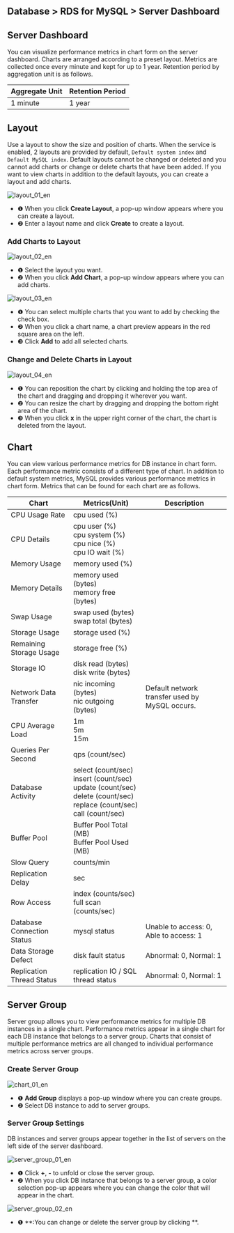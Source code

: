## Database > RDS for MySQL > Server Dashboard

## Server Dashboard
You can visualize performance metrics in chart form on the server dashboard. Charts are arranged according to a preset layout. Metrics are collected once every minute and kept for up to 1 year. Retention period by aggregation unit is as follows.

| Aggregate Unit | Retention Period |
|----------------|------------------| 
| 1 minute | 1 year |

## Layout

Use a layout to show the size and position of charts. When the service is enabled, 2 layouts are provided by default, `Default system index` and `Default MySQL index`. Default layouts cannot be changed or deleted and you cannot add charts or change or delete charts that have been added. If you want to view charts in addition to the default layouts, you can create a layout and add charts.

![layout_01_en](https://static-station.ngoic.com/v1/AUTH_0673c1d9b6df4215bb6bf112dfa03805/cdn/prod_rds/mysql/23.04.11/layout_01_en.png)

* ❶ When you click **Create Layout**, a pop-up window appears where you can create a layout.
* ❷ Enter a layout name and click **Create** to create a layout.

### Add Charts to Layout

![layout_02_en](https://static-station.ngoic.com/v1/AUTH_0673c1d9b6df4215bb6bf112dfa03805/cdn/prod_rds/mysql/23.04.11/layout_02_en.png)

* ❶ Select the layout you want.
* ❷ When you click **Add Chart**, a pop-up window appears where you can add charts.

![layout_03_en](https://static-station.ngoic.com/v1/AUTH_0673c1d9b6df4215bb6bf112dfa03805/cdn/prod_rds/mysql/23.04.11/layout_03_en.png)

* ❶ You can select multiple charts that you want to add by checking the check box.
* ❷ When you click a chart name, a chart preview appears in the red square area on the left.
* ❸ Click **Add** to add all selected charts.

### Change and Delete Charts in Layout

![layout_04_en](https://static-station.ngoic.com/v1/AUTH_0673c1d9b6df4215bb6bf112dfa03805/cdn/prod_rds/mysql/23.04.11/layout_04_en.png)

* ❶ You can reposition the chart by clicking and holding the top area of the chart and dragging and dropping it wherever you want.
* ❷ You can resize the chart by dragging and dropping the bottom right area of the chart.
* ❸ When you click **x** in the upper right corner of the chart, the chart is deleted from the layout.

## Chart

You can view various performance metrics for DB instance in chart form. Each performance metric consists of a different type of chart. In addition to default system metrics, MySQL provides various performance metrics in chart form. Metrics that can be found for each chart are as follows.

| Chart                      | Metrics(Unit)                                                                                                                        | Description                                                    |
|----------------------------|--------------------------------------------------------------------------------------------------------------------------------------|----------------------------------------------------------------|
| CPU Usage Rate             | cpu used (%)                                                                                                                         |                                                                |
| CPU Details                | cpu user (%)<br/>cpu system (%)<br/>cpu nice (%)<br/>cpu IO wait (%)                                                                 |                                                                |
| Memory Usage               | memory used (%)                                                                                                                      |                                                                |
| Memory Details             | memory used (bytes)<br/>memory free (bytes)                                                                                          |                                                                |
| Swap Usage                 | swap used (bytes)<br> swap total (bytes)                                                                                             |                                                                |
| Storage Usage              | storage used (%)                                                                                                                     |                                                                |
| Remaining Storage Usage    | storage free (%)                                                                                                                     |                                                                |
| Storage IO                 | disk read (bytes)<br> disk write (bytes)                                                                                             |                                                                |
| Network Data Transfer      | nic incoming (bytes)<br> nic outgoing (bytes)                                                                                        | Default network transfer used by MySQL occurs. |
| CPU Average Load           | 1m<br/>5m<br/>15m                                                                                                                    |                                                                |
| Queries Per Second         | qps (count/sec)                                                                                                                      |                                                                |
| Database Activity          | select (count/sec)<br/>insert (count/sec)<br/>update (count/sec)<br/>delete (count/sec)<br/>replace (count/sec)<br/>call (count/sec) |                                                                |
| Buffer Pool                | Buffer Pool Total (MB)<br/>Buffer Pool Used (MB)                                                                                     |                                                                |
| Slow Query                 | counts/min                                                                                                                           |                                                                |
| Replication Delay          | sec                                                                                                                                  |                                                                |
| Row Access                 | index (counts/sec)<br/>full scan (counts/sec)                                                                                        |                                                                |
| Database Connection Status | mysql status                                                                                                          | Unable to access: 0, Able to access: 1                         |
| Data Storage Defect        | disk fault status                                                                                                                    | Abnormal: 0, Normal: 1                                         |
| Replication Thread Status  | replication IO / SQL thread status                                                                                                   | Abnormal: 0, Normal: 1                                         |

## Server Group

Server group allows you to view performance metrics for multiple DB instances in a single chart. Performance metrics appear in a single chart for each DB instance that belongs to a server group. Charts that consist of multiple performance metrics are all changed to individual performance metrics across server groups.

### Create Server Group

![chart_01_en](https://static-station.ngoic.com/v1/AUTH_0673c1d9b6df4215bb6bf112dfa03805/cdn/prod_rds/mysql/23.04.11/chart_01_en.png)

* ❶ **Add Group** displays a pop-up window where you can create groups.
* ❷ Select DB instance to add to server groups.

### Server Group Settings

DB instances and server groups appear together in the list of servers on the left side of the server dashboard.

![server_group_01_en](https://static-station.ngoic.com/v1/AUTH_0673c1d9b6df4215bb6bf112dfa03805/cdn/prod_rds/mysql/23.04.11/server_group_01_en.png)

* ❶ Click **+**, **-** to unfold or close the server group.
* ❷ When you click DB instance that belongs to a server group, a color selection pop-up appears where you can change the color that will appear in the chart.

![server_group_02_en](https://static-station.ngoic.com/v1/AUTH_0673c1d9b6df4215bb6bf112dfa03805/cdn/prod_rds/mysql/23.04.11/server_group_02_en.png)

* ❶ **:You can change or delete the server group by clicking **.